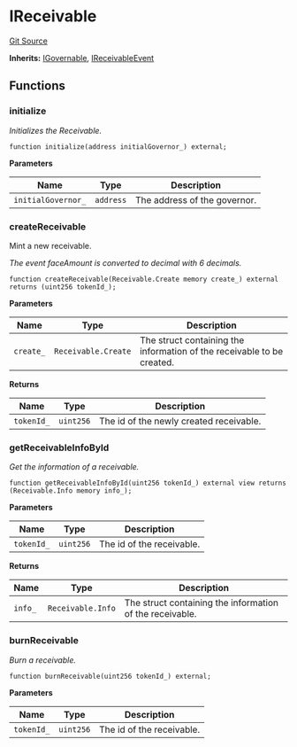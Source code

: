 # IReceivable

[Git Source](https://github.com/isle-labs/isle-contract/blob/main/contracts/interfaces/IReceivable.sol)

**Inherits:** [IGovernable](/docs/reference/interfaces/IGovernable.md),
[IReceivableEvent](/docs/reference/interfaces/IReceivableEvent.md)

## Functions

### initialize

_Initializes the Receivable._

```solidity
function initialize(address initialGovernor_) external;
```

**Parameters**

| Name               | Type      | Description                  |
| ------------------ | --------- | ---------------------------- |
| `initialGovernor_` | `address` | The address of the governor. |

### createReceivable

Mint a new receivable.

_The event faceAmount is converted to decimal with 6 decimals._

```solidity
function createReceivable(Receivable.Create memory create_) external returns (uint256 tokenId_);
```

**Parameters**

| Name      | Type                | Description                                                            |
| --------- | ------------------- | ---------------------------------------------------------------------- |
| `create_` | `Receivable.Create` | The struct containing the information of the receivable to be created. |

**Returns**

| Name       | Type      | Description                             |
| ---------- | --------- | --------------------------------------- |
| `tokenId_` | `uint256` | The id of the newly created receivable. |

### getReceivableInfoById

_Get the information of a receivable._

```solidity
function getReceivableInfoById(uint256 tokenId_) external view returns (Receivable.Info memory info_);
```

**Parameters**

| Name       | Type      | Description               |
| ---------- | --------- | ------------------------- |
| `tokenId_` | `uint256` | The id of the receivable. |

**Returns**

| Name    | Type              | Description                                              |
| ------- | ----------------- | -------------------------------------------------------- |
| `info_` | `Receivable.Info` | The struct containing the information of the receivable. |

### burnReceivable

_Burn a receivable._

```solidity
function burnReceivable(uint256 tokenId_) external;
```

**Parameters**

| Name       | Type      | Description               |
| ---------- | --------- | ------------------------- |
| `tokenId_` | `uint256` | The id of the receivable. |
